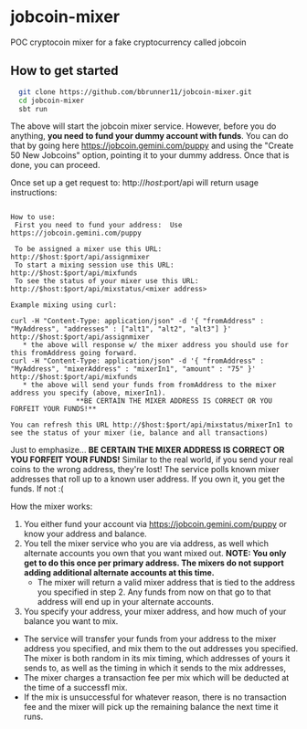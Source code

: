 # jobcoin-mixer
POC cryptocoin mixer for a fake cryptocurrency called jobcoin


## How to get started

```bash
  git clone https://github.com/bbrunner11/jobcoin-mixer.git
  cd jobcoin-mixer
  sbt run
```
The above will start the jobcoin mixer service.  However, before you do anything, **you need to fund your dummy account with funds**.  You can do that by going here https://jobcoin.gemini.com/puppy and using the "Create 50 New Jobcoins" option, pointing it to your dummy address.  Once that is done, you can proceed.

Once set up a get request to: http://$host:$port/api will return usage instructions:
```All mixers are operational.

How to use:
 First you need to fund your address:  Use https://jobcoin.gemini.com/puppy

 To be assigned a mixer use this URL: http://$host:$port/api/assignmixer
 To start a mixing session use this URL: http://$host:$port/api/mixfunds
 To see the status of your mixer use this URL: http://$host:$port/api/mixstatus/<mixer address>

Example mixing using curl:

curl -H "Content-Type: application/json" -d '{ "fromAddress" : "MyAddress", "addresses" : ["alt1", "alt2", "alt3"] }' http://$host:$port/api/assignmixer
   * the above will response w/ the mixer address you should use for this fromAddress going forward.
curl -H "Content-Type: application/json" -d '{ "fromAddress" : "MyAddress", "mixerAddress" : "mixerIn1", "amount" : "75" }' http://$host:$port/api/mixfunds
   * the above will send your funds from fromAddress to the mixer address you specify (above, mixerIn1).
                **BE CERTAIN THE MIXER ADDRESS IS CORRECT OR YOU FORFEIT YOUR FUNDS!**

You can refresh this URL http://$host:$port/api/mixstatus/mixerIn1 to see the status of your mixer (ie, balance and all transactions)
```
Just to emphasize... **BE CERTAIN THE MIXER ADDRESS IS CORRECT OR YOU FORFEIT YOUR FUNDS!**
Similar to the real world, if you send your real coins to the wrong address, they're lost!
The service polls known mixer addresses that roll up to a known user address.  If you own it, you get the funds.  If not :(

How the mixer works:
1. You either fund your account via https://jobcoin.gemini.com/puppy or know your address and balance.
2. You tell the mixer service who you are via address, as well which alternate accounts you own that you want mixed out.  **NOTE: You only get to do this once per primary address.  The mixers do not support adding additional alternate accounts at this time.**
   * The mixer will return a valid mixer address that is tied to the address you specified in step 2.  Any funds from now on that go to that address will end up in your alternate accounts.
3.  You specify your address, your mixer address, and how much of your balance you want to mix.
   * The service will transfer your funds from your address to the mixer address you specified, and mix them to the out addresses you specified.  The mixer is both random in its mix timing, which addresses of yours it sends to, as well as the timing in which it sends to the mix addresses,
   * The mixer charges a transaction fee per mix which will be deducted at the time of a successfl mix.
   * If the mix is unsuccessful for whatever reason, there is no transaction fee and the mixer will pick up the remaining balance the next time it runs.
    

